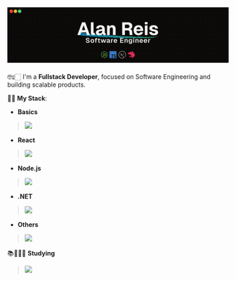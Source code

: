 ## ![](/cover.png)

🤓☝🏻 I'm a **Fullstack Developer**, focused on Software Engineering and building scalable products.

🧠🤖 **My Stack**:
- **Basics**
> ![](https://skillicons.dev/icons?i=ts,tailwind,sass,figma,postgresql,supabase,mongo,aws,docker,githubactions)
- **React** 
> ![](https://skillicons.dev/icons?i=react,next)
- **Node.js**
> ![](https://skillicons.dev/icons?i=nodejs,express,nestjs,jest,vitest,prisma,bun,elysia)
- **.NET**
> ![](https://skillicons.dev/icons?i=cs,dotnet)
- **Others**
> ![](https://skillicons.dev/icons?i=python,premiere,photoshop)

📚🧑🏻‍💻 **Studying**
> ![](https://skillicons.dev/icons?i=vue,nuxt,pinia,graphql)


